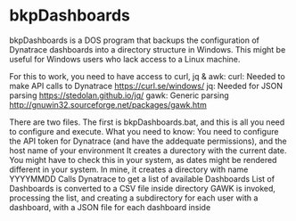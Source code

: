# bkpDashboards

bkpDashboards is a DOS program that backups the configuration of Dynatrace dashboards into a directory structure in Windows.
This might be useful for Windows users who lack access to a Linux machine.

For this to work, you need to have access to curl, jq & awk:
    curl: Needed to make API calls to Dynatrace
      https://curl.se/windows/
    jq: Needed for JSON parsing
      https://stedolan.github.io/jq/
    gawk: Generic parsing
      http://gnuwin32.sourceforge.net/packages/gawk.htm

There are two files. The first is bkpDashboards.bat, and this is all you need to configure and execute. What you need to know:
    You need to configure the API token for Dynatrace (and have the addequate permissions), and the host name of your environment
    It creates a durectory with the current date. You might have to check this in your system, as dates might be rendered different in your system. In mine, it creates a directory with name YYYYMMDD
    Calls Dynatrace to get a list of available Dashboards
    List of Dashboards is converted to a CSV file inside directory
    GAWK is invoked, processing the list, and creating a subdirectory for each user with a dashboard, with a JSON file for each dashboard inside
